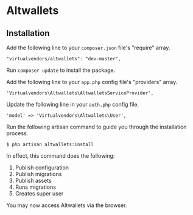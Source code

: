# Altwallets

## Installation

Add the following line to your `composer.json` file's "require" array.

    "virtualvendors/altwallets": "dev-master",
    
Run `composer update` to install the package.
    
Add the following line to your `app.php` config file's "providers" array.

    'Virtualvendors\Altwallets\AltwalletsServiceProvider',
    
Update the following line in your `auth.php` config file.

    'model' => 'Virtualvendors\Altwallets\User',
    
Run the following artisan command to guide you through the installation process.

    $ php artisan altwallets:install

In effect, this command does the following:

1. Publish configuration
2. Publish migrations
3. Publish assets
4. Runs migrations
5. Creates super user

You may now access Altwallets via the browser.